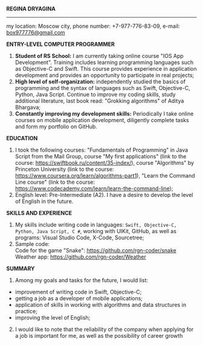 




**REGINA DRYAGINA**

***

my location: Moscow city, phone number: +7-977-776-83-09, e-mail: box977776@gmail.com    

**ENTRY-LEVEL COMPUTER PROGRAMMER**  
1. **Student of RS School:** I am currently taking online course "IOS App Development". Training includes learning programming languages ​​such as Objective-C and Swift. This course provides experience in application development and provides an opportunity to participate in real projects;   
2. **High level of self-organization:** independently studied the basics of programming and the syntax of languages ​​such as Swift, Objective-C, Python, Java Script. Continue to improve my coding skills, study additional literature, last book read: "Grokking algorithms" of Aditya Bhargava;  
3. **Сonstantly improving my development skills:** Periodically I take online courses on mobile application development, diligently complete tasks and form my portfolio on GitHub.  

**EDUCATION**  
1.  I took the following courses: "Fundamentals of Programming" in Java Script from the Mail Group, course "My first applications" (link to the course: https://swiftbook.ru/content/35-index/), course "Algorithms" by Princeton University (link to the course: https://www.coursera.org/learn/algorithms-part1), "Learn the Command Line course" (link to the course: https://www.codecademy.com/learn/learn-the-command-line);  
2.  English level: Pre-Intermediate (A2). I have a desire to develop the level of English in the future.  

**SKILLS AND EXPERIENCE**  
1. My skills include writing code in languages: `Swift, Objective-C, Python, Java Script, C #`, working with UIKit, GitHub, as well as programs: Visual Studio Code, X-Code, Sourcetree;  
2. Sample code:  
Code for the game "Snake": https://github.com/rgn-coder/snake  
Weather app: https://github.com/rgn-coder/Weather

**SUMMARY**  
1. Among my goals and tasks for the future, I would list:
 - improvement of writing code in Swift, Objective-C;
- getting a job as a developer of mobile applications;
- application of skills in working with algorithms and data structures in practice;
- improving the level of English;
2. I would like to note that the reliability of the company when applying for a job is important for me, as well as the possibility of career growth
